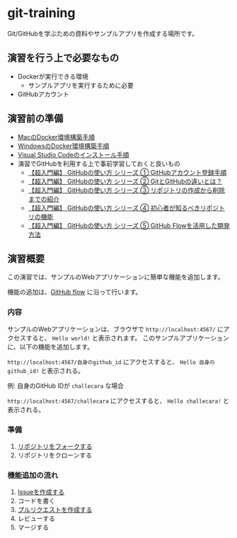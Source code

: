 # git-training
Git/GitHubを学ぶための資料やサンプルアプリを作成する場所です。

## 演習を行う上で必要なもの

- Dockerが実行できる環境
  - サンプルアプリを実行するために必要
- GitHubアカウント

## 演習前の準備

- [MacのDocker環境構築手順](./doc/setup-mac.md)
- [WindowsのDocker環境構築手順](./doc/setup-windows.md)
- [Visual Studio Codeのインストール手順](./doc/setup-vscode.md)
- 演習でGitHubを利用する上で事前学習しておくと良いもの
  - [【超入門編】 GitHubの使い方 シリーズ ① GitHubアカウント登録手順](https://www.youtube.com/watch?v=SYVu3DymYfc)
  - [【超入門編】 GitHubの使い方 シリーズ ② GitとGitHubの違いとは？](https://www.youtube.com/watch?v=A4gSBUSAjNw)
  - [【超入門編】 GitHubの使い方 シリーズ ③ リポジトリの作成から削除までの紹介](https://www.youtube.com/watch?v=FIp142zbMps)
  - [【超入門編】 GitHubの使い方 シリーズ ④ 初心者が知るべきリポジトリの機能](https://www.youtube.com/watch?v=zYsvftVsWMs)
  - [【超入門編】 GitHubの使い方 シリーズ ⑤ GitHub Flowを活用した開発方法](https://www.youtube.com/watch?v=Q2oLox6-yTM)

## 演習概要

この演習では、サンプルのWebアプリケーションに簡単な機能を追加します。

機能の追加は、[GitHub flow](https://guides.github.com/introduction/flow/) に沿って行います。

### 内容

サンプルのWebアプリケーションは、ブラウザで `http://localhost:4567/` にアクセスすると、 `Hello world!` と表示されます。
このサンプルアプリケーションに、以下の機能を追加します。

`http://localhost:4567/自身のgithub_id` にアクセスすると、 `Hello 自身のgithub_id!` と表示される。

例: 自身のGitHub IDが `challecara` な場合

`http://localhost:4567/challecara` にアクセスすると、 `Hello challecara!` と表示される。

### 準備
1. [リポジトリをフォークする](./doc/fork.md)
2. リポジトリをクローンする

### 機能追加の流れ
1. [Issueを作成する](./doc/issue.md)
2. コードを書く
3. [プルリクエストを作成する](./doc/pull_request.md)
4. レビューする
5. マージする
